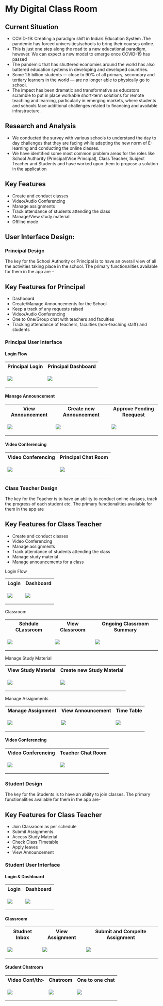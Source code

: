 # My Digital Class Room



## Current Situation 
- COVID-19: Creating a paradigm shift in India’s Education System .The pandemic has forced universities/schools to bring their courses online.
- This is just one step along the road to a new educational paradigm, however. We can expect a new model to emerge once COVID-19 has passed
- The pandemic that has shuttered economies around the world has also battered education systems in developing and developed countries.
- Some 1.5 billion students — close to 90% of all primary, secondary and tertiary learners in the world — are no longer able to physically go to school.
- The impact has been dramatic and transformative as educators scramble to put in place workable short-term solutions for remote teaching and learning, particularly in emerging markets, where students and schools face additional challenges related to financing and available infrastructure.

##  Research and Analysis
- We conducted the survey with various schools to understand the day to day challenges that they are facing while adapting the new norm of E-learning and conducting the online classes. 
- We have identified some most common problem areas for the roles like School Authority (Principal/Vice Principal), Class Teacher, Subject Teacher and Students and have worked upon them to propose a solution in the application


##  Key Features 

-	Create and conduct classes
-	Video/Audio Conferencing
-	Manage assignments 
-	Track attendance of students attending the class
-	Manage/View study material
- Offline mode 


## User Interface Design:
 ### Principal Design 
 The key for the School Authority or Principal is to have an overall view of all the activities taking place in the school. The primary functionalities available for them in the app are –
##  Key Features for Principal
-	Dashboard 
- Create/Manage Announcements for the School
-	Keep a track of any requests raised
- Video/Audio Conferencing
-	One to One/Group chat with teachers and faculties
-	Tracking attendance of teachers, faculties (non-teaching staff) and students

 ### Principal User Interface

#### Login Flow

 <table>
 <th>Principal Login</th>
  <th>Principal Dashboard</th>
 <tr>
   <td>
  
   ![](/images/Login_Page_-_Principal.png)
   </td>
  <td>
   
 ![](/images/Dashboard_-_Principal.png)
   
   </td>
</tr>
</table>

#### Manage Announcement 
 <table>
 <th>View Announcement</th>
 <th>Create new Announcement</th>
  <th>Approve Pending Reequest</th>

 <tr>
   <td>
  
   ![](/images/View_Announcements_-_Principal.png)
   </td>
  <td>
   
 ![](/images/Create_Announcement_-_Teacher.png)
   
   </td>
     <td>
   
 ![](/images/Approve_leaves_-_Teacher.png)
   
   </td>
</tr>
</table>

#### Video Conferencing
 <table>
 <th>Video Conferencing</th>
 <th>Principal Chat Room</th>
 <tr>
   <td>
  
   ![](/images/Video_conf.png)
   
  </td>
 <td>
  
   ![](/images/Chat_Room_-_Principal.png)
   
  </td>
</tr>
</table>

 ### Class Teacher Design 
The key for the Teacher is to have an ability to conduct online classes, track the progress of each student etc. The primary functionalities available for them in the app are 

##  Key Features for Class Teacher

-	Create and conduct classes
-	Video Conferencing
-	Manage assignments 
-	Track attendance of students attending the class
-	Manage study material
-	Manage announcements for a class

Login Flow
<table>
 <th>Login</th>
 <th>Dashboard</th>
 <tr>
   <td>
  
   ![](/images/Login_Page_-_Teacher.png)
   
  </td>
 <td>
  
   ![](/images/Dashboard_-_Teacher.png)
   
  </td>
</tr>
</table>
Classroom
<table>
  <th>Schdule CLassroom</th>
 <th>View Classroom</th>
  <th>Ongoing Classroom Summary</th>

 <tr>
 <td>
  
   ![](/images/Schedule_Classroom_-_Teacher.png)
   
  </td>
   <td>
  
   ![](/images/XX_-_Student_Landing_Page.png)
   
  </td>
  <td>
  
   ![](/images/Class_Summary_-_Teacher.png)
   
  </td>
 
 
</tr>
</table>

Manage Study Material
<table>
 <th>View Study Material</th>
 <th>Create new Study Material</th>
 <tr>
   <td>
  
   ![](/images/Study_material_-_Manage_-_Teacher.png)
   
  </td>
 <td>
  
   ![](/images/create_study.png)
   
  </td>
 
</tr>
</table>

Manage Assignments
<table>
 <th>Manage Assignment</th>
 <th>View Announcement</th>
 <th>Time Table</th>
 <tr>
   <td>
  
   ![](/images/create_Ass.png)
   
  </td>
 <td>
  
   ![](/images/View_Announcements_-_Teacher.png)
   
  </td>
 <td>
  
   ![](/images/View_Timetable_-_Teacher.png)
   
  </td>
</tr>
</table>

#### Video Conferencing
 <table>
 <th>Video Conferencing</th>
 <th>Teacher Chat Room</th>
 <tr>
   <td>
  
   ![](/images/Video_conf.png)
   
  </td>
 <td>
  
   ![](/images/XX_-_Public_Chat_-_Teacher.png)
   
  </td>
</tr>
</table>

 ### Student Design 
The key for the Students is to have an ability to join classes. The primary functionalities available for them in the app are-
##  Key Features for Class Teacher

-	Join Classroom as per schedule
-	Submit Assignments
- Access Study Material
-	Check Class Timetable
-	Apply leaves
-	View Announcement

 ### Student User Interface
 #### Login & Dashboard

<table>
 <th>Login</th>
 <th>Dashboard</th>
 <tr>
   <td>
  
   ![](/images/Login_Page_-_Student.png)
   
  </td>
 <td>
  
   ![](/images/Dashboard_-_Student.png)
   
  </td>
</tr>
</table>
 
 #### Classroom

<table>
 <th>Studnet Inbox</th>
 <th>View Assignment</th>
 <th>Submit and Compelte Assignment</th>
 <tr>
   <td>
  
   ![](/images/Studnet_inbox.png)
   
  </td>
 <td>
  
   ![](/images/Assignments_-_View_-_Student.png)
   
  </td>
   <td>
  
   ![](/images/Assignments_-_Submit_-_Student.png)
   
  </td>
</tr>
</table>

#### Student Chatroom

<table>
 <th>Video Conf/th>
 <th>Chatroom</th>
 <th>One to one chat </th>
 <tr>
   <td>
  
   ![](/images/Video_conf.png)
   
  </td>
<td>
  
   ![](/images/Student_List_-_Teacher.png)
   
  </td>
   <td>
  
   ![](/images/Chat_Room_-_Student.png)
   
  </td>
</tr>
</table>
